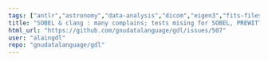 ```yaml
---
tags: ["antlr","astronomy","data-analysis","dicom","eigen3","fits-files","geophysics","grib","gsl-library","hdf","hdf5","help-wanted","idl/gdl-only","mapping","netcdf","plotting","plplot","programming-language","pv-wave","python","scientific-computing","scientific-visualization"]
title: "SOBEL & clang : many complains; tests mising for SOBEL, PREWITT & ROBERTS"
html_url: "https://github.com/gnudatalanguage/gdl/issues/507"
user: "alaingdl"
repo: "gnudatalanguage/gdl"
---
```



